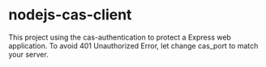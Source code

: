 # nodejs-cas-client
This project using the cas-authentication to protect a Express web application.
To avoid 401 Unauthorized Error, let change cas_port to match your server.
